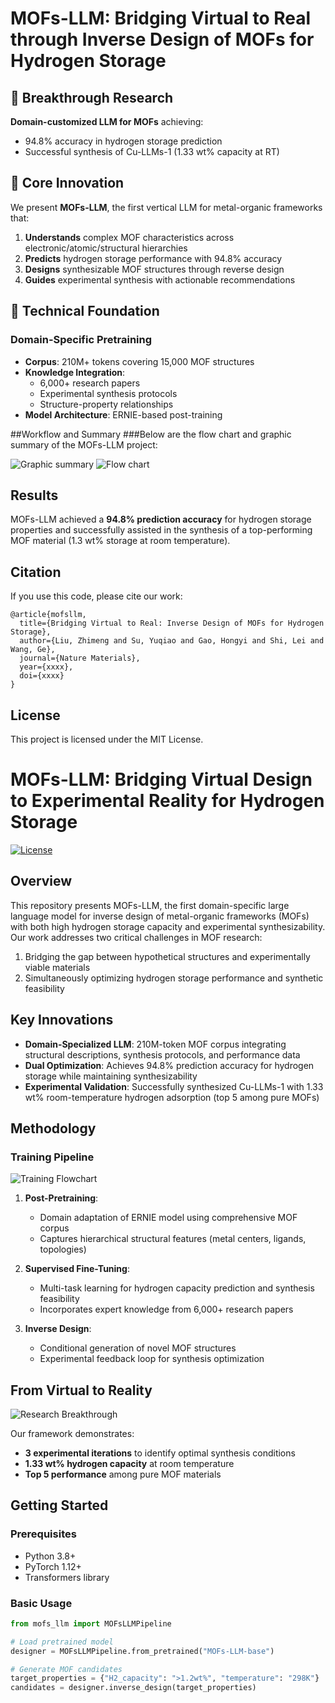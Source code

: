 # MOFs-LLM: Bridging Virtual to Real through Inverse Design of MOFs for Hydrogen Storage

## 🌟 Breakthrough Research
**Domain-customized LLM for MOFs** achieving:
- 94.8% accuracy in hydrogen storage prediction
- Successful synthesis of Cu-LLMs-1 (1.33 wt% capacity at RT)

## 📌 Core Innovation
We present **MOFs-LLM**, the first vertical LLM for metal-organic frameworks that:
1. **Understands** complex MOF characteristics across electronic/atomic/structural hierarchies
2. **Predicts** hydrogen storage performance with 94.8% accuracy
3. **Designs** synthesizable MOF structures through reverse design
4. **Guides** experimental synthesis with actionable recommendations

## 🧠 Technical Foundation
### Domain-Specific Pretraining
- **Corpus**: 210M+ tokens covering 15,000 MOF structures
- **Knowledge Integration**: 
  - 6,000+ research papers 
  - Experimental synthesis protocols
  - Structure-property relationships
- **Model Architecture**: ERNIE-based post-training

##Workflow and Summary
###Below are the flow chart and graphic summary of the MOFs-LLM project:

![Graphic summary](https://github.com/cgarls/MOFs-LLM/raw/main/Pictures/Graphic%20summary.png)
![Flow chart](https://github.com/cgarls/MOFs-LLM/raw/main/Pictures/Flow%20chart.png)

## Results
MOFs-LLM achieved a **94.8% prediction accuracy** for hydrogen storage properties and successfully assisted in the synthesis of a top-performing MOF material (1.3 wt% storage at room temperature).

## Citation
If you use this code, please cite our work:
```
@article{mofsllm,
  title={Bridging Virtual to Real: Inverse Design of MOFs for Hydrogen Storage},
  author={Liu, Zhimeng and Su, Yuqiao and Gao, Hongyi and Shi, Lei and Wang, Ge},
  journal={Nature Materials},
  year={xxxx},
  doi={xxxx}
}
```

## License
This project is licensed under the MIT License.


# MOFs-LLM: Bridging Virtual Design to Experimental Reality for Hydrogen Storage

[![License](https://img.shields.io/badge/License-Apache_2.0-blue.svg)](https://opensource.org/licenses/Apache-2.0)

## Overview
This repository presents MOFs-LLM, the first domain-specific large language model for inverse design of metal-organic frameworks (MOFs) with both high hydrogen storage capacity and experimental synthesizability. Our work addresses two critical challenges in MOF research:
1. Bridging the gap between hypothetical structures and experimentally viable materials
2. Simultaneously optimizing hydrogen storage performance and synthetic feasibility

## Key Innovations
- ​**Domain-Specialized LLM**: 210M-token MOF corpus integrating structural descriptions, synthesis protocols, and performance data
- ​**Dual Optimization**: Achieves 94.8% prediction accuracy for hydrogen storage while maintaining synthesizability
- ​**Experimental Validation**: Successfully synthesized Cu-LLMs-1 with 1.33 wt% room-temperature hydrogen adsorption (top 5 among pure MOFs)

## Methodology
### Training Pipeline
![Training Flowchart](https://github.com/cgarls/MOFs-LLM/raw/main/Pictures/Flow%20chart.png)

1. ​**Post-Pretraining**:
   - Domain adaptation of ERNIE model using comprehensive MOF corpus
   - Captures hierarchical structural features (metal centers, ligands, topologies)

2. ​**Supervised Fine-Tuning**:
   - Multi-task learning for hydrogen capacity prediction and synthesis feasibility
   - Incorporates expert knowledge from 6,000+ research papers

3. ​**Inverse Design**:
   - Conditional generation of novel MOF structures
   - Experimental feedback loop for synthesis optimization

## From Virtual to Reality
![Research Breakthrough](https://github.com/cgarls/MOFs-LLM/raw/main/Pictures/Graphic%20summary.png)

Our framework demonstrates:
- ​**3 experimental iterations** to identify optimal synthesis conditions
- ​**1.33 wt% hydrogen capacity** at room temperature
- ​**Top 5 performance** among pure MOF materials

## Getting Started
### Prerequisites
- Python 3.8+
- PyTorch 1.12+
- Transformers library

### Basic Usage
```python
from mofs_llm import MOFsLLMPipeline

# Load pretrained model
designer = MOFsLLMPipeline.from_pretrained("MOFs-LLM-base")

# Generate MOF candidates
target_properties = {"H2_capacity": ">1.2wt%", "temperature": "298K"}
candidates = designer.inverse_design(target_properties)
